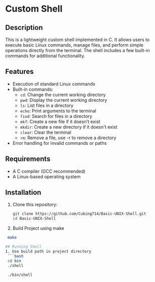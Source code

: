 # Custom Shell

## Description
This is a lightweight custom shell implemented in C. It allows users to execute basic Linux commands, manage files, and perform simple operations directly from the terminal. The shell includes a few built-in commands for additional functionality.

## Features
- Execution of standard Linux commands
- Built-in commands:
  - `cd`: Change the current working directory
  - `pwd`: Display the current working directory
  - `ls`: List files in a directory
  - `echo`: Print arguments to the terminal
  - `find`: Search for files in a directory
  - `mkf`: Create a new file if it doesn’t exist
  - `mkdir`: Create a new directory if it doesn't exist
  - `clear`: Clear the terminal
  - `rm`: Remove a file, use -r to remove a directory
- Error handling for invalid commands or paths

## Requirements
- A C compiler (GCC recommended)
- A Linux-based operating system

## Installation
1. Clone this repository:
   ```bash
   git clone https://github.com/Cubing714/Basic-UNIX-Shell.git
   cd Basic-UNIX-Shell

2. Build Project using make
  ```bash
   make

## Running Shell
1. Use build path in project directory
   ```bash
   cd bin
   ./shell
   
   ./bin/shell